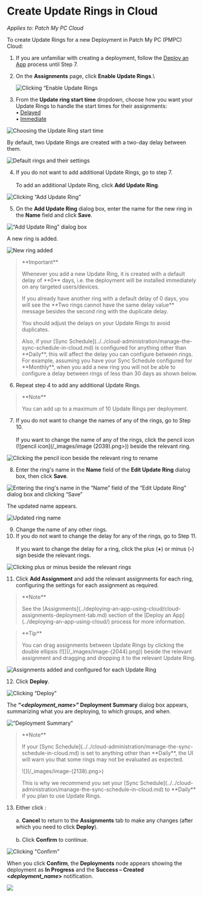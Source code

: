 # Create Update Rings in Cloud

_Applies to: Patch My PC Cloud_

To create Update Rings for a new Deployment in Patch My PC (PMPC) Cloud:

1. If you are unfamiliar with creating a deployment, follow the [Deploy an App](../deploying-an-app-using-cloud/) process until Step 7.
2.  On the **Assignments** page, click **Enable Update Rings**.\


    ![Clicking “Enable Update Rings](/_images/image-(2110).png "Clicking “Enable Update Rings")
3. From the **Update ring start time** dropdown, choose how you want your Update Rings to handle the start times for their assignments:\
   • [Delayed](how-cloud-update-rings-are-created.md#delayed)\
   • [Immediate](how-cloud-update-rings-are-created.md#immediate)

![Choosing the Update Ring start time](/_images/image-(2582).png "Choosing the Update Ring start time")

By default, two Update Rings are created with a two-day delay between them.

![Default rings and their settings](/_images/image-(2583).png "Default rings and their settings")

4. If you do not want to add additional Update Rings, go to step 7.\
   \
   To add an additional Update Ring, click **Add Update Ring**.

![Clicking “Add Update Ring”](/_images/image-(2584).png "Clicking “Add Update Ring”")

5. On the **Add Update Ring** dialog box, enter the name for the new ring in the **Name** field and click **Save**.

![“Add Update Ring” dialog box](/_images/image-(2187).png "“Add Update Ring” dialog box")

A new ring is added.

![New ring added](/_images/image-(2585).png "New ring added")

<blockquote class="wp-block-quote">
<p>**Important**</p>
<p>Whenever you add a new Update Ring, it is created with a default delay of **0** days, i.e. the deployment will be installed immediately on any targeted users/devices.</p>
<p>If you already have another ring with a default delay of 0 days, you will see the **Two rings cannot have the same delay value** message besides the second ring with the duplicate delay.</p>
<p>You should adjust the delays on your Update Rings to avoid duplicates.</p>
<p>Also, if your [Sync Schedule](../../cloud-administration/manage-the-sync-schedule-in-cloud.md) is configured for anything other than **Daily**, this will affect the delay you can configure between rings. For example, assuming you have your Sync Schedule configured for **Monthly**, when you add a new ring you will not be able to configure a delay between rings of less than 30 days as shown below.</p>
</blockquote>

6. Repeat step 4 to add any additional Update Rings.

<blockquote class="wp-block-quote">
<p>**Note**</p>
<p>You can add up to a maximum of 10 Update Rings per deployment.</p>
</blockquote>

7. If you do not want to change the names of any of the rings, go to Step 10.\
   \
   If you want to change the name of any of the rings, click the pencil icon (![pencil icon](/_images/image (2039).png>)) beside the relevant ring.

![Clicking the pencil icon beside the relevant ring to rename](/_images/image-(2591).png "Clicking the pencil icon beside the relevant ring to rename")

8. Enter the ring's name in the **Name** field of the **Edit Update Ring** dialog box, then click **Save**.

![Entering the ring&#x27;s name in the “Name” field of the “Edit Update Ring” dialog box and clicking “Save”](/_images/image-(2041).png "Entering the ring&#x27;s name in the “Name” field of the “Edit Update Ring” dialog box and clicking “Save”")

The updated name appears.

![Updated ring name](/_images/image-(2592).png "Updated ring name")

9. Change the name of any other rings.
10. If you do not want to change the delay for any of the rings, go to Step 11.\
    \
    If you want to change the delay for a ring, click the plus (**+**) or minus (**-**) sign beside the relevant rings.

![Clicking plus or minus beside the relevant rings](/_images/image-(2593).png "Clicking plus or minus beside the relevant rings")

11. Click **Add Assignment** and add the relevant assignments for each ring, configuring the settings for each assignment as required.

<blockquote class="wp-block-quote">
<p>**Note**</p>
<p>See the [Assignments](../deploying-an-app-using-cloud/cloud-assignments-deployment-tab.md) section of the [Deploy an App](../deploying-an-app-using-cloud/) process for more information.</p>
</blockquote>

<blockquote class="wp-block-quote">
<p>**Tip**</p>
<p>You can drag assignments between Update Rings by clicking the double ellipsis (![](/_images/image-(2044).png)) beside the relevant assignment and dragging and dropping it to the relevant Update Ring.</p>
</blockquote>

![Assignments added and configured for each Update Ring](/_images/image-(2594).png "Assignments added and configured for each Update Ring")

12. Click **Deploy**.

![Clicking “Deploy”](/_images/image-(2595).png "Clicking “Deploy”")

The **“<**_**deployment\_name**_**>” Deployment Summary** dialog box appears, summarizing what you are deploying, to which groups, and when.

![“Deployment Summary”](/_images/image-(2135).png "“Deployment Summary”")

<blockquote class="wp-block-quote">
<p>**Note**</p>
<p>If your [Sync Schedule](../../cloud-administration/manage-the-sync-schedule-in-cloud.md) is set to anything other than **Daily**, the UI will warn you that some rings may not be evaluated as expected.&#x20;</p>
<p>![](/_images/image-(2138).png>)</p>
<p>This is why we recommend you set your [Sync Schedule](../../cloud-administration/manage-the-sync-schedule-in-cloud.md) to **Daily** if you plan to use Update Rings.</p>
</blockquote>

13. Either click :\
    \
    a. **Cancel** to return to the **Assignments** tab to make any changes (after which you need to click **Deploy**).\
    \
    b. Click **Confirm** to continue.

![Clicking &#x22;Confirm&#x22;](/_images/image-(2140).png "Clicking &#x22;Confirm&#x22;")

When you click **Confirm**, the **Deployments** node appears showing the deployment as **In Progress** and the **Success – Created <**_**deployment\_name**_**>** notification.

![](/_images/image-(2142).png "")